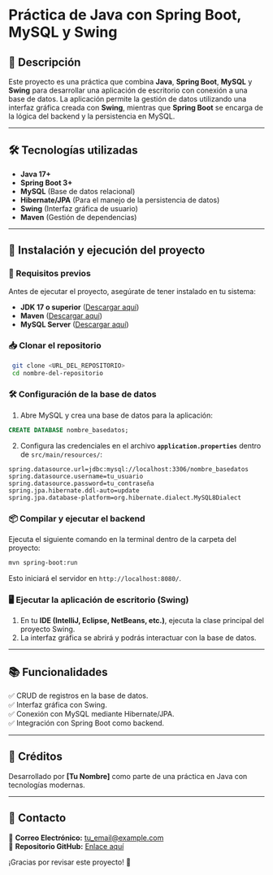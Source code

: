 # Práctica de Java con Spring Boot, MySQL y Swing

## 📢 Descripción

Este proyecto es una práctica que combina **Java**, **Spring Boot**, **MySQL** y **Swing** para desarrollar una aplicación de escritorio con conexión a una base de datos. La aplicación permite la gestión de datos utilizando una interfaz gráfica creada con **Swing**, mientras que **Spring Boot** se encarga de la lógica del backend y la persistencia en MySQL.

---

## 🛠️ Tecnologías utilizadas

- **Java 17+**
- **Spring Boot 3+**
- **MySQL** (Base de datos relacional)
- **Hibernate/JPA** (Para el manejo de la persistencia de datos)
- **Swing** (Interfaz gráfica de usuario)
- **Maven** (Gestión de dependencias)

---

## 🚀 Instalación y ejecución del proyecto

### 📌 Requisitos previos

Antes de ejecutar el proyecto, asegúrate de tener instalado en tu sistema:

- **JDK 17 o superior** ([Descargar aquí](https://www.oracle.com/java/technologies/javase-downloads.html))
- **Maven** ([Descargar aquí](https://maven.apache.org/download.cgi))
- **MySQL Server** ([Descargar aquí](https://dev.mysql.com/downloads/installer/))

### 📥 Clonar el repositorio

```sh
 git clone <URL_DEL_REPOSITORIO>
 cd nombre-del-repositorio
```

### 🛠️ Configuración de la base de datos

1. Abre MySQL y crea una base de datos para la aplicación:

```sql
CREATE DATABASE nombre_basedatos;
```

2. Configura las credenciales en el archivo **`application.properties`** dentro de `src/main/resources/`:

```properties
spring.datasource.url=jdbc:mysql://localhost:3306/nombre_basedatos
spring.datasource.username=tu_usuario
spring.datasource.password=tu_contraseña
spring.jpa.hibernate.ddl-auto=update
spring.jpa.database-platform=org.hibernate.dialect.MySQL8Dialect
```

### 📦 Compilar y ejecutar el backend

Ejecuta el siguiente comando en la terminal dentro de la carpeta del proyecto:

```sh
mvn spring-boot:run
```

Esto iniciará el servidor en `http://localhost:8080/`.

### 🖥️ Ejecutar la aplicación de escritorio (Swing)

1. En tu **IDE (IntelliJ, Eclipse, NetBeans, etc.)**, ejecuta la clase principal del proyecto Swing.
2. La interfaz gráfica se abrirá y podrás interactuar con la base de datos.

---

## 📚 Funcionalidades

✅ CRUD de registros en la base de datos.  
✅ Interfaz gráfica con Swing.  
✅ Conexión con MySQL mediante Hibernate/JPA.  
✅ Integración con Spring Boot como backend.

---

## 🙌 Créditos

Desarrollado por **[Tu Nombre]** como parte de una práctica en Java con tecnologías modernas.

---

## 📩 Contacto

📧 **Correo Electrónico:** tu_email@example.com  
📂 **Repositorio GitHub:** [Enlace aquí](#)

¡Gracias por revisar este proyecto! 🚀


